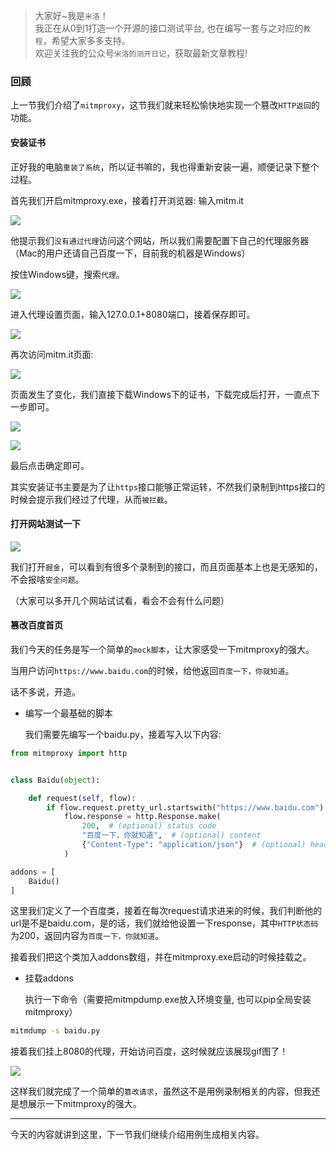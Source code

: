 > 大家好~我是`米洛`！<br/>
> 我正在从0到1打造一个开源的接口测试平台, 也在编写一套与之对应的`教程`，希望大家多多支持。<br/>
> 欢迎关注我的公众号`米洛的测开日记`，获取最新文章教程! 

### 回顾

  上一节我们介绍了`mitmproxy`，这节我们就来轻松愉快地实现一个篡改`HTTP返回`的功能。
  
#### 安装证书

  正好我的电脑`重装了系统`，所以证书嘛的，我也得重新安装一遍，顺便记录下整个过程。
  
  首先我们开启mitmproxy.exe，接着打开浏览器: 输入mitm.it
  
![](https://static.pity.fun/picture/20220608003202.png)

  他提示我们`没有通过代理`访问这个网站，所以我们需要配置下自己的代理服务器（Mac的用户还请自己百度一下，目前我的机器是Windows）
  
  按住Windows键，搜索`代理`。
  
![](https://static.pity.fun/picture/20220608003313.png)

  进入代理设置页面，输入127.0.0.1+8080端口，接着保存即可。

![](https://static.pity.fun/picture/20220608003424.png)

  再次访问mitm.it页面:
  
![](https://static.pity.fun/picture/20220608003440.png)

  页面发生了变化，我们直接下载Windows下的证书，下载完成后打开，一直点下一步即可。
  
![](https://static.pity.fun/picture/20220608003554.png)

![](https://static.pity.fun/picture/20220608003609.png)

  最后点击确定即可。
  
  其实安装证书主要是为了让`https`接口能够正常运转，不然我们录制到https接口的时候会提示我们经过了代理，从而`被拦截`。
  
#### 打开网站测试一下

![](https://static.pity.fun/picture/20220608003826.png)

  我们打开`掘金`，可以看到有很多个录制到的接口，而且页面基本上也是无感知的，不会报啥`安全问题`。
  
  （大家可以多开几个网站试试看，看会不会有什么问题）
  
#### 篡改百度首页

  我们今天的任务是写一个简单的`mock脚本`，让大家感受一下mitmproxy的强大。
  
  当用户访问`https://www.baidu.com`的时候，给他返回`百度一下，你就知道`。
  
  话不多说，开造。
  
- 编写一个最基础的脚本

  我们需要先编写一个baidu.py，接着写入以下内容:
  
```python
from mitmproxy import http


class Baidu(object):

    def request(self, flow):
        if flow.request.pretty_url.startswith("https://www.baidu.com"):
            flow.response = http.Response.make(
                200,  # (optional) status code
                "百度一下，你就知道",  # (optional) content
                {"Content-Type": "application/json"}  # (optional) headers
            )

addons = [
    Baidu()
]
```

  这里我们定义了一个百度类，接着在每次request请求进来的时候，我们判断他的url是不是baidu.com，是的话，我们就给他设置一下response，其中`HTTP状态码`为200，返回内容为`百度一下，你就知道`。
  
  接着我们把这个类加入addons数组，并在mitmproxy.exe启动的时候挂载之。
  
- 挂载addons

  执行一下命令（需要把mitmpdump.exe放入环境变量, 也可以pip全局安装mitmproxy）
  
```BASH
mitmdump -s baidu.py
```

  接着我们挂上8080的代理，开始访问百度，这时候就应该展现gif图了！
  
![](https://static.pity.fun/picture/%E5%8A%A8%E7%94%BB.gif)

  这样我们就完成了一个简单的`篡改请求`，虽然这不是用例录制相关的内容，但我还是想展示一下mitmproxy的强大。
  
---

  今天的内容就讲到这里，下一节我们继续介绍用例生成相关内容。